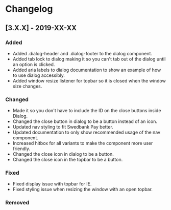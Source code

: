 # Changelog

## [3.X.X] - 2019-XX-XX

### Added

- Added .dialog-header and .dialog-footer to the dialog component.
- Added tab lock to dialog making it so you can't tab out of the dialog until an option is clicked.
- Added aria labels to dialog documentation to show an example of how to use dialog accessibly.
- Added window resize listener for topbar so it is closed when the window size changes.

### Changed

- Made it so you don't have to include the ID on the close buttons inside Dialog.
- Changed the close button in dialog to be a button instead of an icon.
- Updated nav styling to fit Swedbank Pay better.
- Updated documentation to only show recommended usage of the nav component.
- Increased hitbox for all variants to make the component more user friendly.
- Changed the close icon in dialog to be a button.
- Changed the close icon in the topbar to be a button.

### Fixed

- Fixed display issue with topbar for IE.
- Fixed styling issue when resizing the window with an open topbar.

### Removed
